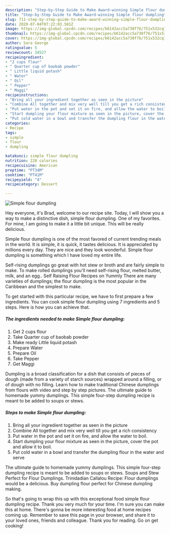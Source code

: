 ```yaml
---
description: "Step-by-Step Guide to Make Award-winning Simple flour dumpling"
title: "Step-by-Step Guide to Make Award-winning Simple flour dumpling"
slug: 711-step-by-step-guide-to-make-award-winning-simple-flour-dumpling
date: 2020-07-04T07:22:03.501Z
image: https://img-global.cpcdn.com/recipes/b6142acc5a730f76/751x532cq70/simple-flour-dumpling-recipe-main-photo.jpg
thumbnail: https://img-global.cpcdn.com/recipes/b6142acc5a730f76/751x532cq70/simple-flour-dumpling-recipe-main-photo.jpg
cover: https://img-global.cpcdn.com/recipes/b6142acc5a730f76/751x532cq70/simple-flour-dumpling-recipe-main-photo.jpg
author: Sara George
ratingvalue: 5
reviewcount: 34527
recipeingredient:
- "2 cups flour"
- " Quarter cup of baobab powder"
- " Little liquid potash"
- " Water"
- " Oil"
- " Pepper"
- " Maggi"
recipeinstructions:
- "Bring all your ingredient together as seen in the picture"
- "Combine All together and mix very well till you get a rich consistency"
- "Put water in the pot and set it on fire, and allow the water to boil."
- "Start dumpling your flour mixture as seen in the picture, cover the pot and allow it to boil."
- "Put cold water in a bowl and transfer the dumpling flour in the water and serve"
categories:
- Recipe
tags:
- simple
- flour
- dumpling

katakunci: simple flour dumpling 
nutrition: 228 calories
recipecuisine: American
preptime: "PT34M"
cooktime: "PT41M"
recipeyield: "4"
recipecategory: Dessert

---
```



![Simple flour dumpling](https://img-global.cpcdn.com/recipes/b6142acc5a730f76/751x532cq70/simple-flour-dumpling-recipe-main-photo.jpg)

Hey everyone, it's Brad, welcome to our recipe site. Today, I will show you a way to make a distinctive dish, simple flour dumpling. One of my favorites. For mine, I am going to make it a little bit unique. This will be really delicious.

Simple flour dumpling is one of the most favored of current trending meals in the world. It is simple, it is quick, it tastes delicious. It is appreciated by millions every day. They are nice and they look wonderful. Simple flour dumpling is something which I have loved my entire life.

Self-rising dumplings go great with hot stew or broth and are fairly simple to make. To make rolled dumplings you&#39;ll need self-rising flour, melted butter, milk, and an egg.. Self Raising Flour Recipes on Yummly There are many varieties of dumplings; the flour dumpling is the most popular in the Caribbean and the simplest to make.


To get started with this particular recipe, we have to first prepare a few ingredients. You can cook simple flour dumpling using 7 ingredients and 5 steps. Here is how you can achieve that.

<!--inarticleads1-->

##### The ingredients needed to make Simple flour dumpling:

1. Get 2 cups flour
1. Take  Quarter cup of baobab powder
1. Make ready  Little liquid potash
1. Prepare  Water
1. Prepare  Oil
1. Take  Pepper
1. Get  Maggi


Dumpling is a broad classification for a dish that consists of pieces of dough (made from a variety of starch sources) wrapped around a filling, or of dough with no filling. Learn how to make traditional Chinese dumplings from flours with video and step by step pictures. The ultimate guide to homemade yummy dumplings. This simple four-step dumpling recipe is meant to be added to soups or stews. 

<!--inarticleads2-->

##### Steps to make Simple flour dumpling:

1. Bring all your ingredient together as seen in the picture
1. Combine All together and mix very well till you get a rich consistency
1. Put water in the pot and set it on fire, and allow the water to boil.
1. Start dumpling your flour mixture as seen in the picture, cover the pot and allow it to boil.
1. Put cold water in a bowl and transfer the dumpling flour in the water and serve


The ultimate guide to homemade yummy dumplings. This simple four-step dumpling recipe is meant to be added to soups or stews. Soups and Stew Perfect for Flour Dumplings. Trinidadian Callalou Recipe: Flour dumplings would be a delicious. Buy dumpling flour perfect for Chinese dumpling making. 

So that's going to wrap this up with this exceptional food simple flour dumpling recipe. Thank you very much for your time. I'm sure you can make this at home. There's gonna be more interesting food at home recipes coming up. Remember to save this page in your browser, and share it to your loved ones, friends and colleague. Thank you for reading. Go on get cooking!
